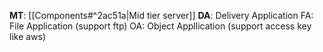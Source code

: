 **MT**: [[Components#^2ac51a|Mid tier server]]
**DA**: Delivery Application
FA: File Application (support ftp)
OA: Object Appllication (support access key  like aws)